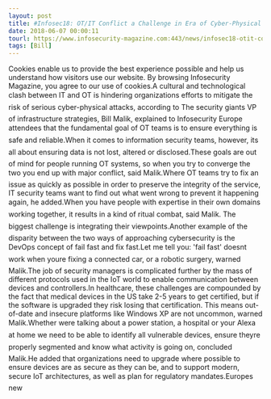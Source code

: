 ```yaml
---
layout: post
title: #Infosec18: OT/IT Conflict a Challenge in Era of Cyber-Physical Attacks
date: 2018-06-07 00:00:11
tourl: https://www.infosecurity-magazine.com:443/news/infosec18-otit-conflict-challenge/
tags: [Bill]
---
```

Cookies enable us to provide the best experience possible and help us understand how visitors use our website. By browsing Infosecurity Magazine, you agree to our use of cookies.A cultural and technological clash between IT and OT is hindering organizations efforts to mitigate the risk of serious cyber-physical attacks, according to The security giants VP of infrastructure strategies, Bill Malik, explained to Infosecurity Europe attendees that the fundamental goal of OT teams is to ensure everything is safe and reliable.When it comes to information security teams, however, its all about ensuring data is not lost, altered or disclosed.These goals are out of mind for people running OT systems, so when you try to converge the two you end up with major conflict, said Malik.Where OT teams try to fix an issue as quickly as possible in order to preserve the integrity of the service, IT security teams want to find out what went wrong to prevent it happening again, he added.When you have people with expertise in their own domains working together, it results in a kind of ritual combat, said Malik. The biggest challenge is integrating their viewpoints.Another example of the disparity between the two ways of approaching cybersecurity is the DevOps concept of fail fast and fix fast.Let me tell you: 'fail fast' doesnt work when youre fixing a connected car, or a robotic surgery, warned Malik.The job of security managers is complicated further by the mass of different protocols used in the IoT world to enable communication between devices and controllers.In healthcare, these challenges are compounded by the fact that medical devices in the US take 2-5 years to get certified, but if the software is upgraded they risk losing that certification. This means out-of-date and insecure platforms like Windows XP are not uncommon, warned Malik.Whether were talking about a power station, a hospital or your Alexa at home we need to be able to identify all vulnerable devices, ensure theyre properly segmented and know what activity is going on, concluded Malik.He added that organizations need to upgrade where possible to ensure devices are as secure as they can be, and to support modern, secure IoT architectures, as well as plan for regulatory mandates.Europes new 